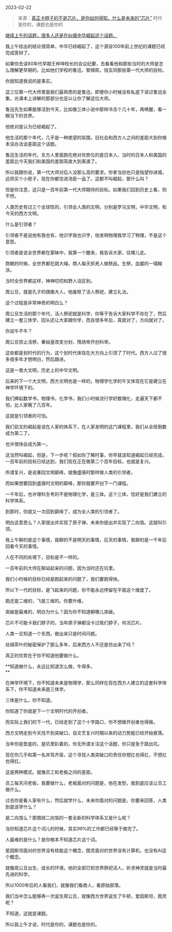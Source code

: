 2023-02-22

> 来源：[真正卡脖子的不是芯片，是你如何得知，什么是未来的“芯片”](http://mp.weixin.qq.com/s?__biz=MzU3NDc5Nzc0NQ==&mid=2247522949&idx=2&sn=bef8621320737a98c05562627cb685e7&chksm=fd2e385bca59b14d48a311699cacbd3c492b4f4e2e3c5c012ea31f47f6a4525f89c786e51138&scene=27#wechat_redirect)
> 时代是你的，课题也是你的

[继续上午的话题，很多人还是在纠缠中华崛起这个话题。  
](http://mp.weixin.qq.com/s?__biz=MzU0MjYwNDU2Mw==&mid=2247509960&idx=1&sn=f8678990a6a2c9b24b2add57f66e3741&chksm=fb1acbb4cc6d42a2bbe8ae7ca5067c96a036146c2047457fd150ab7c3bf4061d7bd24c288e08&scene=21#wechat_redirect)

我上午给出的结论很简单，中华已经崛起了，这个源自100年前上世纪的课题已经完成答辩了。  

如果你去读80年代早期王梓坤校长的会议纪要，去看看他和那些当时的大师是怎么理解更早期的，比如他们学校的鲁迅，黎锦熙，钱玄同那些第一代大师的目标。

你就知道我说的是事实。

这三位第一代大师里面我们最熟悉的是鲁迅，即便你小时候没有私底下读过鲁迅全集，光课本上讲解的那部分也足以让你了解这位大师。  

鲁迅先生如果能够活到今天，比如像三体小说中那样冷冻个几十年，再唤醒，看一眼当下的世界。  

他绝对是认为已经崛起了。

他生活的那个年代，几乎是一种绝望的氛围，旧社会和西方人之间的差距大到你根本没办法谈差距这个话题。

鲁迅生活的年代，东方人里面跑在绝对优势位的是日本人，当时的日本人和美国的差距比今天我们和美国的差距简直大到离谱了。  

所以我跟你说，第一代大师对后人没那么高的要求。你爹当初也只是指望你进城，远郊买个小房子，现在你都住进汤臣一品了。这都不叫崛起，那什么叫？

但是你注意，这只是一百年前第一代大师期待的目标。如果我们回到历史上看，则不然。  

人类历史有过三个全球性的，引领全人类的文明，分别是罗马文明，中华文明，和今天的西方文明。  

什么是引领者？  

引领者不是说他有我也有，他识字我也识字，他发明物理我学习了物理，不是这个意思。  

引领者是说全世界都在蒙昧中，我第一个醒来，我告诉大家，往哪儿走。  

商朝的时候，全世界都在跳大绳，商人每天抓羌人做祭品，生祭，血腥的一塌糊涂。  

当时全世界都这样，神神叨叨和野人没区别。

周公旦，就是孔子的偶像大人，他废除了活人祭祀，建立礼法。  

这个过程是非常神奇的明白么？  

周公旦生活的那个年代，活人祭祀就是科学，你等于告诉大家科学不存在了，然后建立一套三体学，回头还让大家跟你学，而且很多年后，真就对了，方向就对了。  

你说牛不牛？  

周公旦禁止活祭，秦始皇改变分封，隋炀帝开创科举。  

这些都是划时代的行为，这个划时代体现在大方向上引领了了时代。西方人过了很多很多年才想明白，然后跟进。  

这是一类大文明，历史上的中华文明。  

后来的下一个大文明，西方文明也是一样的，物理学化学的牛叉体现在它是建立在神学环境下的。

我们捧起数学书，物理书，化学书，我们小时候流行学好数理化，走遍天下都不怕，比人家晚了几百年。  

这就是引领者的可怕。  

我们前文的崛起是说在人家的体系下，在人家发明的这门课程里，我们从全班倒数成为第二了。  

也许很快会成为第一。

这当然叫崛起，但是，下一步呢？假如你了解时事，你早就该知道崛起已经完成，一百年前的目标已经达到，我们现在正在做第二个百年目标，也就是复兴。  

所谓复兴，是说重回文明巅峰，就像盛唐时那样做人类的引领者。

而如果想要回到盛唐时文明的巅峰，那你就要开创下一门课程。  

一千年后，也许理科生考的不是物理化学，是三体。这个三体，恰好是我们建立的科学体系。  

到那时，你就又一次回到巅峰了，成为全人类的引领者了。  

明白这意思么？人家提出并实现了原子弹，未来你提出并实现了二向箔。这就叫引领。

我上午聊的是这个事情，我聊的不是明天的事情，后天的事情，我聊的是一千年后回看今天的事情。  

人在不同的处境下，目标是不一样的。  

一百年前的大师在聊站起来的问题，因为当时还在坑里。

我们小时候的目标已经是跑起来的问题了，我们要跑得快。  

所以下一代的目标，是飞起来的问题，你不能永远停留在平面这个维度了。

跑还是二维的，飞是三维的。你要升维。

突破是最难的，明白为什么？因为你不知道朝哪儿突破。  

芯片不可能卡我们脖子的，当年原子弹都没卡过我们脖子，何况芯片。  

人类一旦知道一个东西，做出来只是时间问题。  

丝绸茶叶的秘密保护了那么多年，后来西方人不还是仿出来了吗？  

真正的优势在于你不知道他要做什么。  

 **知道做什么，永远比知道怎么做，牛得多。  
**

在神学环境下，你不知道未来是物理学，那么同样在现在西方人建立的这套科学体系下，你不知道未来是三体学。  

三体是什么，你不知道。  

你知道了你就是下一个文明时代的开创者。  

而实际上我们的下一代，已经走到了这个十字路口，你不想做开创者也得做。  

西方文明走到今天找不到突破口，自文艺复兴时期以来的动力势能已经开始衰落。  

当年你是垫底的，是坑里趴着的，你无所谓关注这个话题，你只是急于跳出坑。  

现在你几乎和第一名并驾齐驱，这个寻找人类突破口的责任你想扛也得扛，不想扛也得扛。

这是两种模式。就像员工和老板之间的差距。

员工每天问老板，我要做什么，老板面对的问题是，他在发愁，我到底应该让员工做什么。

过去你是看人家有什么，然后就学什么，未来你面对的问题是，你要来回答，人类到底该学什么？  

是二向箔么？那围绕二向箔的一套全新的科学体系又是什么呢？

当你知道芯片这个词儿的时候，其实99%的工作都已经等于做完了。  

人最难的是什么？是你根本不知道芯片这个词。  

爱因斯坦面对的世界没有核能这个概念，图灵面对的世界没有计算机，也没有AI这个概念。  

就像周公旦出生，成长的环境，他的全部已知世界祭祀活人，祈求神灵就是当时最先进的科学。  

所以1000年后的人看我们，就像我们看商人，看原始部落。  

我们当中怎么能够再一次诞生周公旦，就像西方世界诞生了牛顿，爱因斯坦，图灵呢？  

不知道，这就是课题。  

所以我上午才说，时代是你的，课题也是你的。

